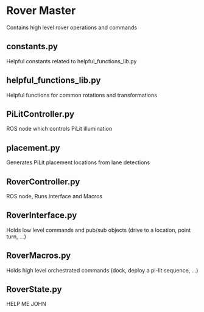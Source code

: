 # Rover Master

Contains high level rover operations and commands

## constants.py

Helpful constants related to helpful_functions_lib.py

## helpful_functions_lib.py

Helpful functions for common rotations and transformations

## PiLitController.py

ROS node which controls PiLit illumination

## placement.py

Generates PiLit placement locations from lane detections

## RoverController.py

ROS node, Runs Interface and Macros

## RoverInterface.py

Holds low level commands and pub/sub objects (drive to a location, point turn, ...)

## RoverMacros.py

Holds high level orchestrated commands (dock, deploy a pi-lit sequence, ...)

## RoverState.py

HELP ME JOHN
